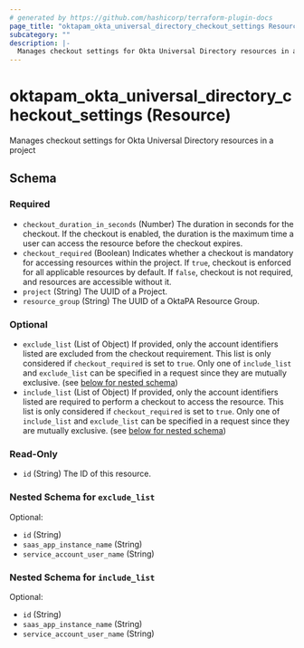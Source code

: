 ```yaml
---
# generated by https://github.com/hashicorp/terraform-plugin-docs
page_title: "oktapam_okta_universal_directory_checkout_settings Resource - terraform-provider-oktapam"
subcategory: ""
description: |-
  Manages checkout settings for Okta Universal Directory resources in a project
---
```


# oktapam_okta_universal_directory_checkout_settings (Resource)

Manages checkout settings for Okta Universal Directory resources in a project



<!-- schema generated by tfplugindocs -->
## Schema

### Required

- `checkout_duration_in_seconds` (Number) The duration in seconds for the checkout. If the checkout is enabled, the duration is the maximum time a user can access the resource before the checkout expires.
- `checkout_required` (Boolean) Indicates whether a checkout is mandatory for accessing resources within the project. If `true`, checkout is enforced for all applicable resources by default. If `false`, checkout is not required, and resources are accessible without it.
- `project` (String) The UUID of a Project.
- `resource_group` (String) The UUID of a OktaPA Resource Group.

### Optional

- `exclude_list` (List of Object) If provided, only the account identifiers listed are excluded from the checkout requirement. This list is only considered if `checkout_required` is set to `true`. Only one of `include_list` and `exclude_list` can be specified in a request since they are mutually exclusive. (see [below for nested schema](#nestedatt--exclude_list))
- `include_list` (List of Object) If provided, only the account identifiers listed are required to perform a checkout to access the resource. This list is only considered if `checkout_required` is set to `true`. Only one of `include_list` and `exclude_list` can be specified in a request since they are mutually exclusive. (see [below for nested schema](#nestedatt--include_list))

### Read-Only

- `id` (String) The ID of this resource.

<a id="nestedatt--exclude_list"></a>
### Nested Schema for `exclude_list`

Optional:

- `id` (String)
- `saas_app_instance_name` (String)
- `service_account_user_name` (String)


<a id="nestedatt--include_list"></a>
### Nested Schema for `include_list`

Optional:

- `id` (String)
- `saas_app_instance_name` (String)
- `service_account_user_name` (String)
